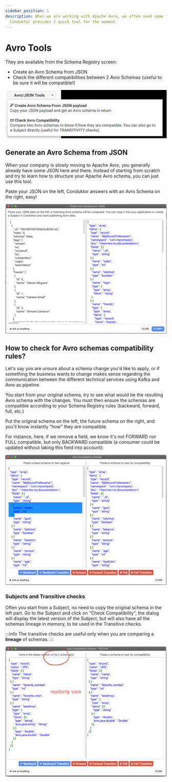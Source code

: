 ```yaml
---
sidebar_position: 1
description: When we are working with Apache Avro, we often need some tools to help us out.
  Conduktor provides 2 quick tool for the moment.
---
```


# Avro Tools

They are available from the Schema Registry screen:

- Create an Avro Schema from JSON
- Check the different compatibilities between 2 Avro Schemas \(useful to be sure it will be compatible!\)

![](../../assets/screenshot-2020-09-20-at-19.19.14.png)

## Generate an Avro Schema from JSON

When your company is slowly moving to Apache Avro, you generally already have some JSON here and there. Instead of starting from scratch and try to learn how to structure your Apache Avro schema, you can just use this tool.

Paste your JSON on the left, Conduktor answers with an Avro Schema on the right, easy!

![](../../assets/screenshot-2020-09-20-at-19.22.55.png)

## How to check for Avro schemas compatibility rules?

Let's say you are unsure about a schema change you'd like to apply, or if something the business wants to change makes sense regarding the communication between the different technical services using Kafka and Avro as pipeline.

You start from your original schema, try to see what would be the resulting Avro schema with the changes. You must then ensure the schemas are compatible according to your Schema Registry rules \(backward, forward, full, etc.\)

Put the original schema on the left, the future schema on the right, and you'll know instantly "how" they are compatible.

For instance, here, if we remove a field, we know it's not FORWARD nor FULL compatible, but only BACKWARD compatible \(a consumer could be updated without taking this field into account\):

![Removing "index" field makes the compatibility only Backward](../../assets/screenshot-2020-09-20-at-19.25.20.png)

### Subjects and Transitive checks

Often you start from a Subject, no need to copy the original schema in the left part. Go to the Subject and click on "Check Compatibility", the dialog will display the latest version of the Subject, but will also have all the schemas lineage in memory, to be used in the Transitive checks.

:::info
The transitive checks are useful only when you are comparing a **lineage** of
schemas.
:::

![](../../assets/screenshot-2020-09-20-at-19.33.50.png)
